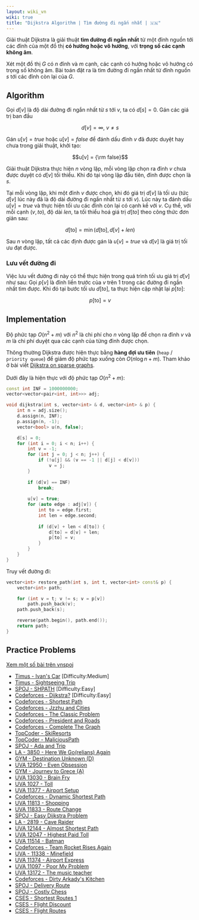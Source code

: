 ```yaml
---
layout: wiki_vn
wiki: true
title: "Dijkstra Algorithm | Tìm đường đi ngắn nhất | 🇻🇳"
---
```


Giải thuật Dijkstra là giải thuật **tìm đường đi ngắn nhất** từ một đỉnh nguồn tới các đỉnh của một đồ thị **có hướng hoặc vô hướng**, với **trọng số các cạnh không âm**.

Xét một đồ thị $G$ có $n$ đỉnh và $m$ cạnh, các cạnh có hướng hoặc vô hướng có trọng số không âm. Bài toán đặt ra là tìm đường đi ngắn nhất từ đỉnh nguồn $s$ tới các đỉnh còn lại của $G$.

## Algorithm

Gọi $d[v]$ là độ dài đường đi ngắn nhất từ $s$ tới $v$, ta có $d[s] = 0$. Gán các giá trị ban đầu

$$d[v] = \infty,~ v \ne s$$

Gán $u[v] = true$ hoặc $u[v] = false$ để đánh dấu đỉnh $v$ đã được duyệt hay chưa trong giải thuật, khởi tạo:

$$u[v] = {\rm false}$$

Giải thuật Dijkstra thực hiện $n$ vòng lặp, mỗi vòng lặp chọn ra đỉnh $v$ chưa được duyệt có $d[v]$ tối thiểu. Khi đó tại vòng lặp đầu tiên, đỉnh được chọn là $s$.

Tại mỗi vòng lặp, khi một đỉnh $v$ được chọn, khi đó giá trị $d[v]$ là tối ưu (tức $d[v]$ lúc này đã là độ dài đường đi ngắn nhất từ $s$ tới $v$). Lúc này ta đánh dấu $u[v] = true$ và thực hiện tối ưu các đỉnh còn lại có cạnh kề với $v$. Cụ thể, với mỗi cạnh $(v, to)$, độ dài $len$, ta tối thiểu hoá giá trị $d[to]$ theo công thức đơn giản sau:

$$d[\text{to}] = \min (d[\text{to}], d[v] + len)$$

Sau $n$ vòng lặp, tất cả các định được gán là $u[v] = true$ và $d[v]$ là giá trị tối ưu đạt được.

### Lưu vết đường đi

Việc lưu vết đường đi này có thể thực hiện trong quá trình tối ưu giá trị $d[v]$ như sau: Gọi $p[v]$ là đỉnh liền trước của $v$ trên 1 trong các đường đi ngắn nhất tìm được. Khi đó tại bước tối ưu $d[to]$, ta thực hiện cập nhật lại $p[to]$:

$$p[\text{to}] = v$$

## Implementation

Độ phức tạp $O(n^2+m)$ với $n^2$ là chi phí cho $n$ vòng lặp để chọn ra đỉnh $v$ và $m$ là chi phí duyệt qua các cạnh của từng đỉnh được chọn.

Thông thường Dijkstra được hiện thực bằng **hàng đợi ưu tiên** (`heap` / `priority queue`) để giảm độ phức tạp xuống còn $O(n \log n + m)$. Tham khảo ở bài viết [Dijkstra on sparse graphs](../graph/dijkstra_sparse).

Dưới đây là hiện thực với độ phức tạp $O(n^2+m)$:

```cpp
const int INF = 1000000000;
vector<vector<pair<int, int>>> adj;

void dijkstra(int s, vector<int> & d, vector<int> & p) {
    int n = adj.size();
    d.assign(n, INF);
    p.assign(n, -1);
    vector<bool> u(n, false);

    d[s] = 0;
    for (int i = 0; i < n; i++) {
        int v = -1;
        for (int j = 0; j < n; j++) {
            if (!u[j] && (v == -1 || d[j] < d[v]))
                v = j;
        }
        
        if (d[v] == INF)
            break;
        
        u[v] = true;
        for (auto edge : adj[v]) {
            int to = edge.first;
            int len = edge.second;
            
            if (d[v] + len < d[to]) {
                d[to] = d[v] + len;
                p[to] = v;
            }
        }
    }
}
```

Truy vết đường đi:

```cpp
vector<int> restore_path(int s, int t, vector<int> const& p) {
    vector<int> path;

    for (int v = t; v != s; v = p[v])
        path.push_back(v);
    path.push_back(s);

    reverse(path.begin(), path.end());
    return path;
}
```

## Practice Problems

[Xem một số bài trên vnspoj](https://vnspoj.github.io/category/dijkstra)

* [Timus - Ivan's Car](http://acm.timus.ru/problem.aspx?space=1&num=1930) [Difficulty:Medium]
* [Timus - Sightseeing Trip](http://acm.timus.ru/problem.aspx?space=1&num=1004)
* [SPOJ - SHPATH](http://www.spoj.com/problems/SHPATH/) [Difficulty:Easy]
* [Codeforces - Dijkstra?](http://codeforces.com/problemset/problem/20/C) [Difficulty:Easy]
* [Codeforces - Shortest Path](http://codeforces.com/problemset/problem/59/E)
* [Codeforces - Jzzhu and Cities](http://codeforces.com/problemset/problem/449/B)
* [Codeforces - The Classic Problem](http://codeforces.com/problemset/problem/464/E)
* [Codeforces - President and Roads](http://codeforces.com/problemset/problem/567/E)
* [Codeforces - Complete The Graph](http://codeforces.com/problemset/problem/715/B)
* [TopCoder - SkiResorts](https://community.topcoder.com/stat?c=problem_statement&pm=12468)
* [TopCoder - MaliciousPath](https://community.topcoder.com/stat?c=problem_statement&pm=13596)
* [SPOJ - Ada and Trip](http://www.spoj.com/problems/ADATRIP/)
* [LA - 3850 - Here We Go(relians) Again](https://icpcarchive.ecs.baylor.edu/index.php?option=com_onlinejudge&Itemid=8&page=show_problem&problem=1851)
* [GYM - Destination Unknown (D)](http://codeforces.com/gym/100625)
* [UVA 12950 - Even Obsession](https://uva.onlinejudge.org/index.php?option=onlinejudge&page=show_problem&problem=4829)
* [GYM - Journey to Grece (A)](http://codeforces.com/gym/100753)
* [UVA 13030 - Brain Fry](https://uva.onlinejudge.org/index.php?option=com_onlinejudge&Itemid=8&category=866&page=show_problem&problem=4918)
* [UVA 1027 - Toll](https://uva.onlinejudge.org/index.php?option=onlinejudge&page=show_problem&problem=3468)
* [UVA 11377 - Airport Setup](https://uva.onlinejudge.org/index.php?option=onlinejudge&page=show_problem&problem=2372)
* [Codeforces - Dynamic Shortest Path](http://codeforces.com/problemset/problem/843/D)
* [UVA 11813 - Shopping](https://uva.onlinejudge.org/index.php?option=com_onlinejudge&Itemid=8&page=show_problem&problem=2913)
* [UVA 11833 - Route Change](https://uva.onlinejudge.org/index.php?option=com_onlinejudge&Itemid=8&category=226&page=show_problem&problem=2933)
* [SPOJ - Easy Dijkstra Problem](http://www.spoj.com/problems/EZDIJKST/en/)
* [LA - 2819 - Cave Raider](https://icpcarchive.ecs.baylor.edu/index.php?option=com_onlinejudge&Itemid=8&page=show_problem&problem=820)
* [UVA 12144 - Almost Shortest Path](https://uva.onlinejudge.org/index.php?option=onlinejudge&page=show_problem&problem=3296)
* [UVA 12047 - Highest Paid Toll](https://uva.onlinejudge.org/index.php?option=com_onlinejudge&Itemid=8&page=show_problem&problem=3198)
* [UVA 11514 - Batman](https://uva.onlinejudge.org/index.php?option=onlinejudge&page=show_problem&problem=2509)
* [Codeforces - Team Rocket Rises Again](http://codeforces.com/contest/757/problem/F)
* [UVA - 11338 - Minefield](https://uva.onlinejudge.org/index.php?option=com_onlinejudge&Itemid=8&page=show_problem&problem=2313)
* [UVA 11374 - Airport Express](https://uva.onlinejudge.org/index.php?option=com_onlinejudge&Itemid=8&page=show_problem&problem=2369)
* [UVA 11097 - Poor My Problem](https://uva.onlinejudge.org/index.php?option=com_onlinejudge&Itemid=8&page=show_problem&problem=2038)
* [UVA 13172 - The music teacher](https://uva.onlinejudge.org/index.php?option=onlinejudge&Itemid=8&page=show_problem&problem=5083)
* [Codeforces - Dirty Arkady's Kitchen](http://codeforces.com/contest/827/problem/F)
* [SPOJ - Delivery Route](http://www.spoj.com/problems/DELIVER/)
* [SPOJ - Costly Chess](http://www.spoj.com/problems/CCHESS/)
* [CSES - Shortest Routes 1](https://cses.fi/problemset/task/1671)
* [CSES - Flight Discount](https://cses.fi/problemset/task/1195)
* [CSES - Flight Routes](https://cses.fi/problemset/task/1196)


